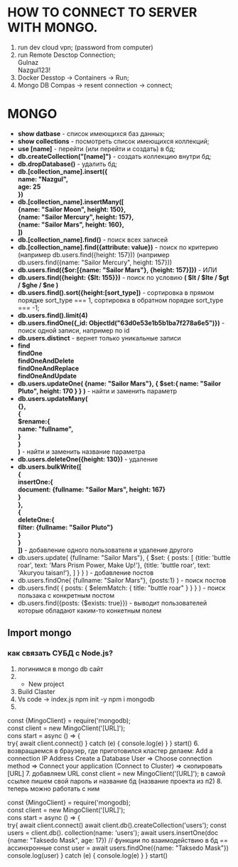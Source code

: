 # HOW TO CONNECT TO SERVER WITH MONGO.
1. run dev cloud vpn; (password from computer)
2. run Remote Desctop Connection;  
Gulnaz  
Nazgul123!
3. Docker Desstop -> Containers -> Run;
4. Mongo DB Compas -> resent connection -> connect;
# MONGO
* **show datbase** - список имеющихся баз данных;
* **show collections** - посмотреть список имеющихся коллекций;
* **use [name]** - перейти (или перейти и создать) в бд;
* **db.createCollection("[name]")** - создать коллекцию внутри бд;
* **db.dropDatabase()** - удалить бд;
* **db.[collection_name].insert({  
    name: "Nazgul",  
    age: 25  
})** 
* **db.[collection_name].insertMany([   
    {name: "Sailor Moon", height: 150},  
    {name: "Sailor Mercury", height: 157},  
    {name: "Sailor Mars", height: 160},  
])** 
* **db.[collection_name].find()** - поиск всех записей
* **db.[collection_name].find({attribute: value})** - поиск по критерию
(например db.users.find({height: 157}))
(например db.users.find({name: "Sailor Mercury", height: 157}))
* **db.users.find({$or:[{name: "Sailor Mars"}, {height: 157}]})** - ИЛИ
* **db.users.find({height: {$lt: 155}})** - поиск по условию
    **( $lt / $lte / $gt / $ghe / $ne )**
* **db.users.find().sort({height:[sort_type])** - сортировка в прямом порядке sort_type === 1, сортировка в обратном порядке sort_type === -1;
* **db.users.find().limit(4)**
* **db.users.findOne({_id: ObjectId("63d0e53e1b5b1ba7f278a6e5")})** - поиск одной записи, например по id
* **db.users.distinct** - вернет только уникальные записи
*   **find  
    findOne   
    findOneAndDelete  
    findOneAndReplace  
    findOneAndUpdate**
* **db.users.updateOne(
    {name: "Sailor Mars"},
    {
        $set:{
            name: "Sailor Pluto",
            height: 170
        }
    }
)** - найти и заменить параметр
* **db.users.updateMany(  
    {},  
    {  
        $rename:{  
            name: "fullname",  
        }  
    }  
)** - найти и заменить название параметра  
* **db.users.deleteOne({height: 130})** - удаление
* **db.users.bulkWrite([    
    {  
        insertOne:{  
            document: {fullname: "Sailor Mars", height: 167}  
        }  
    },  
    {  
        deleteOne:{  
            filter: {fullname: "Sailor Pluto"}  
        }  
    }  
])** - добавление одного пользователя и удаление другого  
* db.users.update(
    {fullname: "Sailor Mars"},
    {
        $set: {
            posts: [
                {title: 'buttle roar', text: 'Mars Prism Power, Make Up!'},
                {title: 'buttle roar', text: 'Akuryou taisan!'},
            ]
        }
    }
) - добавление постов
* db.users.findOne(
    {fullname: "Sailor Mars"},
    {posts:1}
) - поиск постов
* db.users.find(
    {
        posts: {
            $elemMatch: {
                title: "buttle roar"
            }
        }
    }
) - поиск пользака с конкретным постом
* db.users.find({posts: {$exists: true}}) - выводит пользователей которые обладают каким-то конкетным полем

## Import mongo
### как связать СУБД с Node.js?
1. логинимся в mongo db сайт
2. + New project
3. Build Claster
4. Vs code -> index.js
npm init -y
npm i mongodb
5. 
const {MingoClient} = require('mongodb);  
const client = new MingoClient('[URL]');  
cons start = async () => {  
    try{
        await client.connect()
    } catch (e) {
        console.log(e)
    }
}
start()
6. возвращаемся в браузер, где приготовился кластер 
делаем: Add a connection IP Address
        Create a Database User
        => Choose connection method => Connect your application (Connect to Cluster) => скопировать [URL]
7. добавляем URL 
    const client = new MingoClient('[URL]');
    в самой ссылке пишем свой пароль и название бд (название проекта из п2)
8. теперь можно работать с ним

const {MingoClient} = require('mongodb);  
const client = new MingoClient('[URL]');  
cons start = async () => {  
    try{
        await client.connect()
        await client.db().createCollection('users');
        const users = client.db(). collection(name: 'users');
        await users.insertOne(doc {name: "Taksedo Mask", age: 17})
        // функции по взаимодействию в бд == ассинхронные
        const user = await users.findOne({name: "Taksedo Mask"})
        console.log(user)
    } catch (e) {
        console.log(e)
    }
}
start()